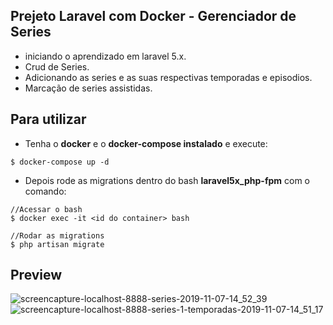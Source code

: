 ## Prejeto Laravel com Docker - Gerenciador de Series
- iniciando o aprendizado em laravel 5.x.
- Crud de Series.
- Adicionando as series e as suas respectivas temporadas e episodios.
- Marcação de series assistidas.

## Para utilizar
- Tenha o <b>docker</b> e o <b>docker-compose instalado</b> e execute:
```
$ docker-compose up -d
```
- Depois rode as migrations dentro do bash <b>laravel5x_php-fpm</b> com o comando:
```
//Acessar o bash
$ docker exec -it <id do container> bash

//Rodar as migrations
$ php artisan migrate
```

## Preview
![screencapture-localhost-8888-series-2019-11-07-14_52_39](https://user-images.githubusercontent.com/31348487/68414133-59a16080-016e-11ea-8a11-74577a8b2148.png)
![screencapture-localhost-8888-series-1-temporadas-2019-11-07-14_51_17](https://user-images.githubusercontent.com/31348487/68414019-29f25880-016e-11ea-8f1b-6f1cefbc5535.png)
